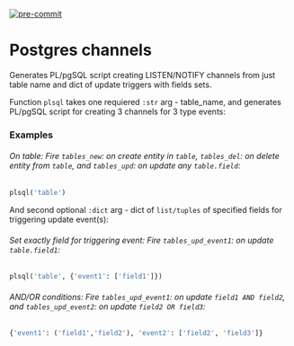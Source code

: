 [![pre-commit](https://img.shields.io/badge/pre--commit-enabled-brightgreen?logo=pre-commit)](https://github.com/pre-commit/pre-commit)

# Postgres channels
Generates PL/pgSQL script creating LISTEN/NOTIFY channels from just table name and dict of update triggers with fields sets.

Function `plsql` takes one requiered `:str` arg - table_name, and generates PL/pgSQL script for creating 3 channels for 3 type events:

### Examples
###### On table: Fire `tables_new`: on create entity in `table`, `tables_del`: on delete entity from `table`, and `tables_upd`: on update any `table.field`:
```python
plsql('table')
```

And second optional `:dict` arg - dict of `list/tuples` of specified fields for triggering update event(s):
###### Set exactly field for triggering event: Fire `tables_upd_event1`: on update `table.field1`:
```python
plsql('table', {'event1': ['field1']})
```

###### AND/OR conditions: Fire `tables_upd_event1`: on update `field1 AND field2`, and `tables_upd_event2`: on update `field2 OR field3`:
```python
{'event1': ('field1','field2'), 'event2': ['field2', 'field3']}
```